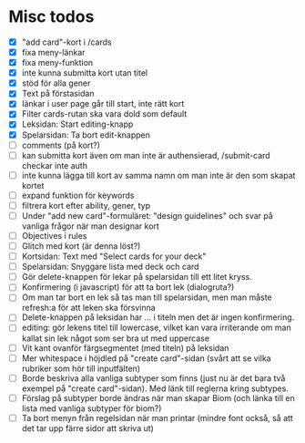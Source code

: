 # Misc todos
- [x] "add card"-kort i /cards
- [x] fixa meny-länkar
- [x] fixa meny-funktion
- [x] inte kunna submitta kort utan titel
- [x] stöd för alla gener
- [x] Text på förstasidan
- [x] länkar i user page går till start, inte rätt kort
- [x] Filter cards-rutan ska vara dold som default
- [x] Leksidan: Start editing-knapp
- [x] Spelarsidan: Ta bort edit-knappen
- [ ] comments (på kort?)
- [ ] kan submitta kort även om man inte är authensierad, /submit-card checkar inte auth
- [ ] inte kunna lägga till kort av samma namn om man inte är den som skapat kortet
- [ ] expand funktion för keywords
- [ ] filtrera kort efter ability, gener, typ
- [ ] Under "add new card"-formuläret: "design guidelines" och svar på vanliga frågor när man designar kort
- [ ] Objectives i rules
- [ ] Glitch med kort (är denna löst?)
- [ ] Kortsidan: Text med "Select cards for your deck"
- [ ] Spelarsidan: Snyggare lista med deck och card
- [ ] Gör delete-knappen för lekar på spelarsidan till ett litet kryss.
- [ ] Konfirmering (i javascript) för att ta bort lek (dialogruta?)
- [ ] Om man tar bort en lek så tas man till spelarsidan, men man måste refresh:a för att leken ska försvinna
- [ ] Delete-knappen på leksidan har ... i titeln men det är ingen konfirmering.
- [ ] editing: <lektitel> gör lekens titel till lowercase, vilket kan vara irriterande om man kallat sin lek något som ser bra ut med uppercase
- [ ] Vit kant ovanför färgsegmentet (med titeln) på leksidan
- [ ] Mer whitespace i höjdled på "create card"-sidan (svårt att se vilka rubriker som hör till inputfälten)
- [ ] Borde beskriva alla vanliga subtyper som finns (just nu är det bara två exempel på "create card"-sidan). Med länk till reglerna kring subtypes.
- [ ] Förslag på subtyper borde ändras när man skapar Biom (och länka till en lista med vanliga subtyper för biom?)
- [ ] Ta bort menyn från regelsidan när man printar (mindre font också, så att det tar upp färre sidor att skriva ut)
